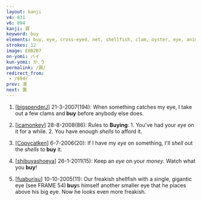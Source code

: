 ```yaml
---
layout: kanji
v4: 831
v6: 894
kanji: 買
keyword: buy
elements: buy, eye, cross-eyed, net, shellfish, clam, oyster, eye, animal legs, eight
strokes: 12
image: E8B2B7
on-yomi: バイ
kun-yomi: か.う
permalink: /買/
redirect_from:
 - /894/
prev: 漫
next: 置
---
```


1) [<a href="http://kanji.koohii.com/profile/bigspenderJ">bigspenderJ</a>] 21-3-2007(194): When something catches my eye, I take out a few clams and<strong> buy</strong> before anybody else does.

2) [<a href="http://kanji.koohii.com/profile/icamonkey">icamonkey</a>] 28-8-2008(86): Rules to <strong>Buying</strong>: 1. You&#039;ve had your <em>eye</em> on it for a while. 2. You have enough <em>shells</em> to afford it.

3) [<a href="http://kanji.koohii.com/profile/Copycatken">Copycatken</a>] 6-7-2006(20): If I have my <em>eye</em> on something, I&#039;ll <em>shell</em> out the <em>shells</em> to<strong> buy</strong> it.

4) [<a href="http://kanji.koohii.com/profile/shibuyashoeya">shibuyashoeya</a>] 26-1-2011(15): Keep an <em>eye</em> on your <em>money</em>. Watch what you<strong> buy</strong>!

5) [<a href="http://kanji.koohii.com/profile/fuaburisu">fuaburisu</a>] 10-10-2005(11): Our freakish shellfish with a single, gigantic eye (see FRAME 54)<strong> buy</strong>s himself another smaller eye that he places above his big eye. Now he looks even more freakish.


